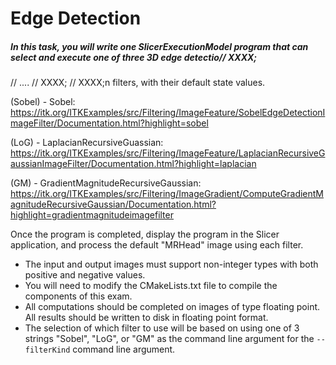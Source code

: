 
# Edge Detection

##### In this task, you will write one SlicerExecutionModel program that can select and execute one of three 3D edge detectio//        XXXX;
//        ....
//        XXXX;
//        XXXX;n filters, with their default state values.

(Sobel) - Sobel:  https://itk.org/ITKExamples/src/Filtering/ImageFeature/SobelEdgeDetectionImageFilter/Documentation.html?highlight=sobel

(LoG) - LaplacianRecursiveGuassian:    https://itk.org/ITKExamples/src/Filtering/ImageFeature/LaplacianRecursiveGaussianImageFilter/Documentation.html?highlight=laplacian

(GM) - GradientMagnitudeRecursiveGaussian:     https://itk.org/ITKExamples/src/Filtering/ImageGradient/ComputeGradientMagnitudeRecursiveGaussian/Documentation.html?highlight=gradientmagnitudeimagefilter

Once the program is completed, display the program in the Slicer application, and process the default "MRHead" image using each filter.


* The input and output images must support non-integer types with both positive and negative values.
* You will need to modify the CMakeLists.txt file to compile the components of this exam.
* All computations should be completed on images of type floating point.  All results should be written to disk in floating point format.
* The selection of which filter to use will be based on using one of 3 strings "Sobel", "LoG", or "GM" as the command line argument for the `--filterKind` command line argument.

